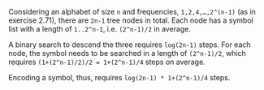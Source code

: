 Considering an alphabet of size `n` and frequencies, `1,2,4,…,2^(n-1)` (as in
exercise 2.71), there are `2n-1` tree nodes in total. Each node has a symbol
list with a length of `1..2^n-1`, i.e. `(2^n-1)/2` in average.

A binary search to descend the three requires `log(2n-1)` steps. For each node,
the symbol needs to be searched in a length of `(2^n-1)/2`, which requires
`(1+(2^n-1)/2)/2 = 1+(2^n-1)/4` steps on average.

Encoding a symbol, thus, requires `log(2n-1) * 1+(2^n-1)/4` steps.

